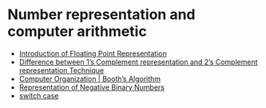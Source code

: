 # Number representation and computer arithmetic

* [Introduction of Floating Point Representation][1]
* [Difference between 1’s Complement representation and 2’s Complement representation Technique][2]
* [Computer Organization | Booth’s Algorithm][3]
* [Representation of Negative Binary Numbers][4]
* [switch case][5]


[1]: https://www.geeksforgeeks.org/introduction-of-floating-point-representation/

[2]: https://www.geeksforgeeks.org/difference-between-1s-complement-representation-and-2s-complement-representation-technique/

[3]: https://www.geeksforgeeks.org/computer-organization-booths-algorithm/

[4]: https://www.geeksforgeeks.org/representation-of-negative-binary-numbers/

[5]: https://www.geeksforgeeks.org/switch-statement-cc/